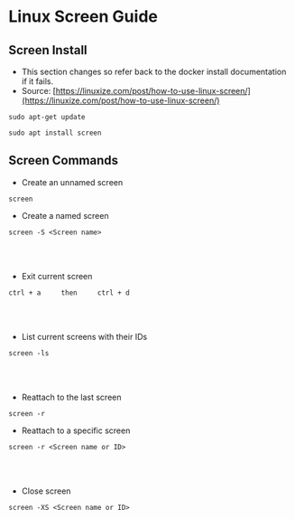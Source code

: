 # Linux Screen Guide



## Screen Install
- This section changes so refer back to the docker install documentation if it fails.
- Source: [https://linuxize.com/post/how-to-use-linux-screen/](https://linuxize.com/post/how-to-use-linux-screen/)

```
sudo apt-get update
```
```
sudo apt install screen
```


## Screen Commands

- Create an unnamed screen
```
screen 
```
- Create a named screen
```
screen -S <Screen name>
```

<br>
</br>

- Exit current screen
```
ctrl + a     then     ctrl + d
```
<br>
</br>

- List current screens with their IDs
```
screen -ls
```
<br>
</br>

- Reattach to the last screen
```
screen -r
```

- Reattach to a specific screen
```
screen -r <Screen name or ID>
```
<br>
</br>

- Close screen
```
screen -XS <Screen name or ID>
```
